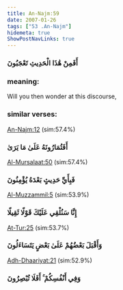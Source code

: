 ```yaml
---
title: An-Najm:59
date: 2007-01-26
tags: ["53 .An-Najm"]
hidemeta: true 
ShowPostNavLinks: true 
---
```

### أَفَمِنْ هَٰذَا الْحَدِيثِ تَعْجَبُونَ
### meaning: 
Will you then wonder at this discourse,
### similar verses: 

[An-Najm:12](/53/12) (sim:57.4%)

### أَفَتُمَارُونَهُ عَلَىٰ مَا يَرَىٰ

[Al-Mursalaat:50](/77/50) (sim:57.4%)

### فَبِأَيِّ حَدِيثٍ بَعْدَهُ يُؤْمِنُونَ

[Al-Muzzammil:5](/73/5) (sim:53.9%)

### إِنَّا سَنُلْقِي عَلَيْكَ قَوْلًا ثَقِيلًا

[At-Tur:25](/52/25) (sim:53.7%)

### وَأَقْبَلَ بَعْضُهُمْ عَلَىٰ بَعْضٍ يَتَسَاءَلُونَ

[Adh-Dhaariyat:21](/51/21) (sim:52.9%)

### وَفِي أَنْفُسِكُمْ ۚ أَفَلَا تُبْصِرُونَ
